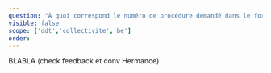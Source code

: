 ```yaml
---
question: "À quoi correspond le numéro de procédure demandé dans le formulaire de dépôt d'acte?"
visible: false
scope: ['ddt','collectivite','be']
order: 
---
```


BLABLA (check feedback et conv Hermance)
